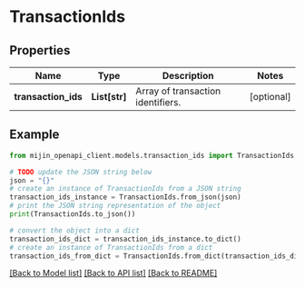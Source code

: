 # TransactionIds


## Properties

Name | Type | Description | Notes
------------ | ------------- | ------------- | -------------
**transaction_ids** | **List[str]** | Array of transaction identifiers. | [optional] 

## Example

```python
from mijin_openapi_client.models.transaction_ids import TransactionIds

# TODO update the JSON string below
json = "{}"
# create an instance of TransactionIds from a JSON string
transaction_ids_instance = TransactionIds.from_json(json)
# print the JSON string representation of the object
print(TransactionIds.to_json())

# convert the object into a dict
transaction_ids_dict = transaction_ids_instance.to_dict()
# create an instance of TransactionIds from a dict
transaction_ids_from_dict = TransactionIds.from_dict(transaction_ids_dict)
```
[[Back to Model list]](../README.md#documentation-for-models) [[Back to API list]](../README.md#documentation-for-api-endpoints) [[Back to README]](../README.md)


